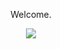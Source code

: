<center>
  <p>Welcome.</p>
  <img src="https://media.discordapp.net/attachments/957684661042184342/963181501762125854/johndoe.jpg">
</center>
